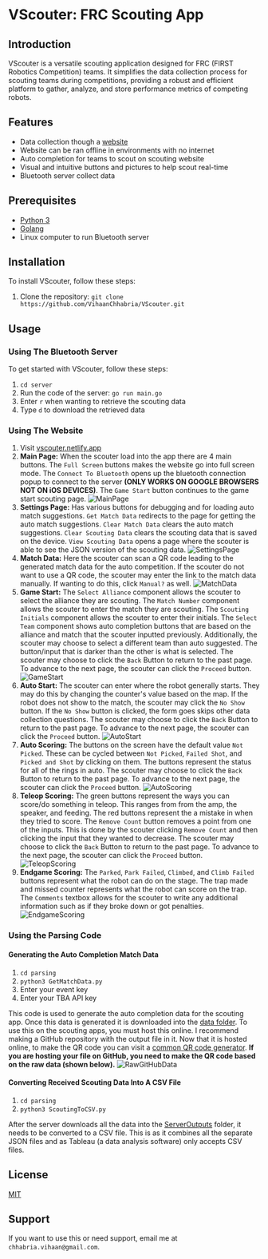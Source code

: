# VScouter: FRC Scouting App

## Introduction

VScouter is a versatile scouting application designed for FRC (FIRST Robotics Competition) teams. It simplifies the data collection process for scouting teams during competitions, providing a robust and efficient platform to gather, analyze, and store performance metrics of competing robots.

## Features

* Data collection though a [website](https://vscouter.netlify.app/)
* Website can be ran offline in environments with no internet
* Auto completion for teams to scout on scouting website
* Visual and intuitive buttons and pictures to help scout real-time
* Bluetooth server collect data

## Prerequisites

* [Python 3](https://www.python.org/downloads/)
* [Golang](https://go.dev/dl/)
* Linux computer to run Bluetooth server

## Installation

To install VScouter, follow these steps:

1. Clone the repository: `git clone https://github.com/VihaanChhabria/VScouter.git`

## Usage

### Using The Bluetooth Server

To get started with VScouter, follow these steps:

1. `cd server`
2. Run the code of the server: `go run main.go`
3. Enter `r` when wanting to retrieve the scouting data
4. Type `d` to download the retrieved data

### Using The Website

1. Visit [vscouter.netlify.app](vscouter.netlify.app)
2. **Main Page:** When the scouter load into the app there are 4 main buttons. The `Full Screen` buttons makes the website go into full screen mode. The `Connect To Bluetooth` opens up the bluetooth connection popup to connect to the server **(ONLY WORKS ON GOOGLE BROWSERS NOT ON iOS DEVICES)**. The `Game Start` button continues to the game start scouting page.
![MainPage](readmeimages/MainPage.png)
3. **Settings Page:** Has various buttons for debugging and for loading auto match suggestions. `Get Match Data` redirects to the page for getting the auto match suggestions. `Clear Match Data` clears the auto match suggestions. `Clear Scouting Data` clears the scouting data that is saved on the device. `View Scouting Data` opens a page where the scouter is able to see the JSON version of the scouting data. 
![SettingsPage](readmeimages/SettingsPage.png)
4. **Match Data:** Here the scouter can scan a QR code leading to the generated match data for the auto competition. If the scouter do not want to use a QR code, the scouter may enter the link to the match data manually. If wanting to do this, click `Manual?` as well.
![MatchData](readmeimages/MatchData.png)
5. **Game Start:** The `Select Alliance` component allows the scouter to select the alliance they are scouting. The `Match Number` component allows the scouter to enter the match they are scouting. The `Scouting Initials` component allows the scouter to enter their initials. The `Select Team` component shows auto completion buttons that are based on the alliance and match that the scouter inputted previously. Additionally, the scouter may choose to select a different team than auto suggested. The button/input that is darker than the other is what is selected. The scouter may choose to click the `Back` Button to return to the past page. To advance to the next page, the scouter can click the `Proceed` button.
![GameStart](readmeimages/GameStart.png)
6. **Auto Start:** The scouter can enter where the robot generally starts. They may do this by changing the counter's value based on the map. If the robot does not show to the match, the scouter may click the `No Show` button. If the `No Show` button is clicked, the form goes skips other data collection questions. The scouter may choose to click the `Back` Button to return to the past page. To advance to the next page, the scouter can click the `Proceed` button.
![AutoStart](readmeimages/AutoStart.png)
7. **Auto Scoring:** The buttons on the screen have the default value `Not Picked`. These can be cycled between `Not Picked`, `Failed Shot`, and `Picked and Shot` by clicking on them. The buttons represent the status for all of the rings in auto. The scouter may choose to click the `Back` Button to return to the past page. To advance to the next page, the scouter can click the `Proceed` button.
![AutoScoring](readmeimages/AutoScoring.png)
8. **Teleop Scoring:** The green buttons represent the ways you can score/do something in teleop. This ranges from from the amp, the speaker, and feeding. The red buttons represent the a mistake in when they tried to score. The `Remove Count` button removes a point from one of the inputs. This is done by the scouter clicking `Remove Count` and then clicking the input that they wanted to decrease. The scouter may choose to click the `Back` Button to return to the past page. To advance to the next page, the scouter can click the `Proceed` button.
![TeleopScoring](readmeimages/TeleopScoring.png)
9. **Endgame Scoring:** The `Parked`, `Park Failed`, `Climbed`, and `Climb Failed` buttons represent what the robot can do on the stage. The trap made and missed counter represents what the robot can score on the trap. The `Comments` textbox allows for the scouter to write any additional information such as if they broke down or got penalties.
![EndgameScoring](readmeimages/EndgameScoring.png)

### Using the Parsing Code

#### Generating the Auto Completion Match Data
1. `cd parsing`
2. `python3 GetMatchData.py`
3. Enter your event key
4. Enter your TBA API key

This code is used to generate the auto completion data for the scouting app. Once this data is generated it is downloaded into the [data folder](/data/EventMatches.json). To use this on the scouting apps, you must host this online. I recommend making a GitHub repository with the output file in it. Now that it is hosted online, to make the QR code you can visit a [common QR code generator](https://getsiimple.com/tools/qr-code-generator/). **If you are hosting your file on GitHub, you need to make the QR code based on the raw data (shown below).** 
![RawGitHubData](readmeimages/RawGitHubData.png)

#### Converting Received Scouting Data Into A CSV File

1. `cd parsing`
2. `python3 ScoutingToCSV.py`

After the server downloads all the data into the [ServerOutputs](/data/ServerOutputs/) folder, it needs to be converted to a CSV file. This is as it combines all the separate JSON files and as Tableau (a data analysis software) only accepts CSV files.

## License

[MIT](https://choosealicense.com/licenses/mit/)


## Support

If you want to use this or need support, email me at `chhabria.vihaan@gmail.com`.